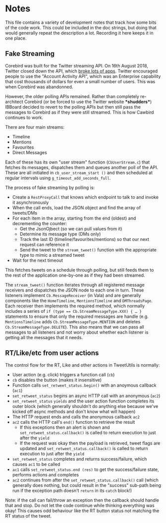 # Notes

This file contains a variety of development notes that track how some bits of the code work.
This could be included in the doc strings, but doing that would generally repeat the description a lot.
Recording it here keeps it in one place.

## Fake Streaming

Corebird was built for the Twitter streaming API. On 16th August 2018, Twitter closed down the API, which [broke lots of apps](http://apps-of-a-feather.com/). Twitter encouraged people to use the "Account Activity API", which was an Enterprise capability that cost thousands of dollars for even a small number of users. This was when Corebird was abandonned.

However, the older polling APIs remained. Rather than completely re-architect Corebird (or be forced to use the Twitter website **\*shudders\***) IBBoard decided to revert to the polling APIs but then still pass the messages to Corebird as if they were still streamed. This is how Cawbird continues to work.

There are four main streams:
* Timeline
* Mentions
* Favourites
* Direct Messages

Each of these has its own "user stream" function (`CbUserStream.c`) that fetches its messages, dispatches them and queues another poll of the API. These are all initiated in `cb_user_stream_start ()` and then scheduled at regular intervals using `g_timeout_add_seconds_full`.

The process of fake streaming by polling is:

* Create a `RestProxyCall` that knows which endpoint to talk to and invoke it asynchronously
* When the call ends, load the JSON object and find the array of tweets/DMs
* For each item in the array, starting from the end (oldest) and decrementing the counter:
  * Get the JsonOjbect (so we can pull values from it)
  * Determine its message type (DMs only)
  * Track the last ID (timeline/favourites/mentions) so that our next request can reference it
  * Send the tweet to the `stream_tweet()` function with the appropriate type to mimic a streamed tweet
* Wait for the next timeout

This fetches tweets on a schedule through polling, but still feeds them to the rest of the application one-by-one as if they had been streamed.

The `stream_tweet()` function iterates through all registered message receivers and dispatches the JSON node to each one in turn. These listeners implement `Cb.MessageReceiver` (in Vala) and are generally components like the `HomeTimeline`, `MentionsTimeline` and `DMThreadsPage`. Each receiver then implements the required method, which normally includes a series of `if (type == Cb.StreamMessageType.XXX) { … }` statements to ensure that only the required messages are handle (e.g. `MentionsTimeline` adds `Cb.StreamMessageType.MENTION` and deletes `Cb.StreamMessageType.DELETE`). This also means that we can pass all messages to all listeners and not worry about whether each listener is getting all the messages that it needs.

## RT/Like/etc from user actions

The control flow for the RT, Like and other actions in TweetUtils is normally:

* User action (e.g. click) triggers a function call (`cb`)
* `cb` disables the button (makes it insensitive)
* Function calls `set_retweet_status.begin()` with an anoymous callback (`ac1`)
* `set_retweet_status` begins an async HTTP call with an anonymous (`ac2`)
* `set_retweet_status` `yields` and the user action function completes its outer block (which generally shouldn't do anything else because we've kicked off async methods and don't know what will happen)
* The HTTP request ends and calls the anonymous callback `ac2`
* `ac2` calls the HTTP call's `end()` function to retrieve the result
  * If this exceptions then an alert is shown and `set_retweet_status.callback()` is called to return execution to just after the `yield`
  * If the request was okay then the payload is retrieved, tweet flags are updated and `set_retweet_status.callback()` is called to return execution to just after the `yield`
* `set_retweet_status` completes and returns success/failure, which causes `ac1` to be called
* `ac1` calls `set_retweet_status.end (res)` to get the success/failure state, performs actions and completes
* `ac2` continues from after the `set_retweet_status.callback()` call (which generally does nothing, but could result in the "success" sub-path being run if the exception path doesn't `return` in its `catch` block!)

Note: if the call can fail/throw an exception then the callback should handle that and stop. Do not let the code
continue while thinking everything was okay! This causes odd behaviour like the RT button status not matching the RT status of the tweet.
